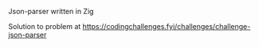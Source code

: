 Json-parser written in Zig

Solution to problem at <https://codingchallenges.fyi/challenges/challenge-json-parser>
